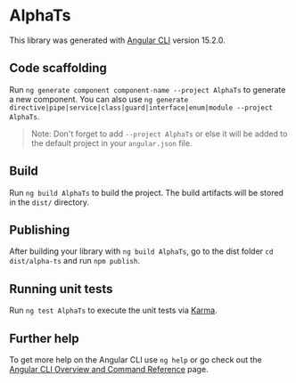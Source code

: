 # AlphaTs

This library was generated with [Angular CLI](https://github.com/angular/angular-cli) version 15.2.0.

## Code scaffolding

Run `ng generate component component-name --project AlphaTs` to generate a new component. You can also use `ng generate directive|pipe|service|class|guard|interface|enum|module --project AlphaTs`.
> Note: Don't forget to add `--project AlphaTs` or else it will be added to the default project in your `angular.json` file. 

## Build

Run `ng build AlphaTs` to build the project. The build artifacts will be stored in the `dist/` directory.

## Publishing

After building your library with `ng build AlphaTs`, go to the dist folder `cd dist/alpha-ts` and run `npm publish`.

## Running unit tests

Run `ng test AlphaTs` to execute the unit tests via [Karma](https://karma-runner.github.io).

## Further help

To get more help on the Angular CLI use `ng help` or go check out the [Angular CLI Overview and Command Reference](https://angular.io/cli) page.
